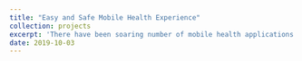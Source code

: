 ```yaml
---
title: "Easy and Safe Mobile Health Experience"
collection: projects
excerpt: 'There have been soaring number of mobile health applications available for ordinary people. However, the usability and inproper guidance could result in suboptimal performance, if worse, misdiagnosis. To minimize human error in self-diagnosis using mobile phones, I have been building an smartphone application to guide users to perform the task correctly in real-time using computer vision techniques. I am also exploring a method to ensure sensor input (e.g., image, audio, accelerometer) is compatible for the machine learning models to perform at its best performance.'
date: 2019-10-03
---
```

